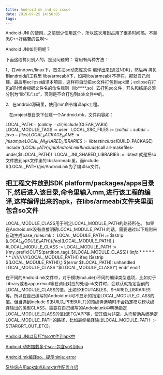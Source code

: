 ```yaml
---
title: Android mk and so issue
date: 2019-07-25 14:56:05
tags:
---
```


Android JNI 的使用，之前很少使用这个，所以这次用到占用了很多时间搞，不熟悉C++好痛苦的说啊～

Android JNI如何用呢？

下面这段拷贝别人的，是没问题的：
常用有两种方法：

1、在windows/linux下，首先把so动态库文件 编译出来(通过NDK)，然后再 拷贝到android的工程里 libs/armeabi/下，如果libs/armeabi 不存在，那就自己创建，最后用eclipse编译本项目，这样将自动把so文件打包到apk里；eclipse在打包的时候会根据文件名的命名规则（lib****.so）去打包so文件，开头和结尾必须分别为“lib”和“.so”，否则是不会打包到apk文件中的。

2、在android源码里，使用mm命令编译apk工程。

   在project根目录下创建一个Android.mk，文件内容如：

LOCAL_PATH:= $(call my-dir)
include $(CLEAR_VARS)
LOCAL_MODULE_TAGS := user  
LOCAL_SRC_FILES := $(call all-subdir-java-files)
LOCAL_PACKAGE_NAME := jnisample
LOCAL_JNI_SHARED_LIBRARIES := libtest
include $(BUILD_PACKAGE)
include $(LOCAL_PATH)/jni/Android.mk
\#include $(call all-makefiles-under,$(LOCAL_PATH)) 
LOCAL_JNI_SHARED_LIBRARIES := libtest 就是把so文件放到apk文件里的libs/armeabi里，而include $(LOCAL_PATH)/jni/Android.mk为了编译so文件。

把工程文件放到SDK platform/packages/apps目录下,然后进入该目录,命令里输入mm,进行该工程的编译,这样编译出来的apk，在libs/armeabi文件夹里面包含so文件
--------------------- 

LOCAL_MODULE_CLASS用于制定LOCAL_MODULE_PATH的路径所在。
如果在Android.mk没有直接明确LOCAL_MODULE_PATH 的话，需要通过以下规则来自动生成base_rules.mk：
 LOCAL_MODULE_PATH := $(strip $(LOCAL_MODULE_PATH))
 ifeq ($(LOCAL_MODULE_PATH),)
         #LOCAL_MODULE_CLASS :=
   LOCAL_MODULE_PATH := $($(my_prefix)OUT$(partition_tag)_$(LOCAL_MODULE_CLASS))
   $(info *******//////////$(LOCAL_MODULE_PATH))
 ifeq ($(strip $(LOCAL_MODULE_PATH)),)
     $(error $(LOCAL_PATH): unhandled LOCAL_MODULE_CLASS "$(LOCAL_MODULE_CLASS)")
   endif
 endif

在不同的Android.mk文件中，对于模块include()不同的编译类型选项，比如对于Library或者app,execut等在调用对应的处理mk文件时，会默认就指定当前的LOCAL_MODULE_CLASS的值，比如EXECUTABLES、SHARED_LIBRARIES等。所以在自己编写的Android.mk可不显示的指定LOCAL_MODULE_CLASS的值。但当遇到include $(BUILD_PREBUILT)的预编译选项时不会指定模块模块编译输出的类型CLASS，需要在自己编写的Android.mk中明确指定LOCAL_MODULE_CLASS的值如ETC/APP等，使其值为非空，从而帮助系统确定LOCAL_MODULE_PATH的路径，比如最终编译输出LOCAL_MODULE_PATH  := $(TARGRT_OUT_ETC)。

[Android JNI以及打包so文件到apk中](https://blog.csdn.net/shichaosong/article/details/22050029)

[Android 动态加载多个so--包含so引用so](https://www.jianshu.com/p/00e7d382725b)

[Android.mk编译so，提示ninja: error](https://blog.csdn.net/u010867436/article/details/88821480)

[系统级应用apk集成和mk文件配置介绍](https://www.jianshu.com/p/683138f155c9)
